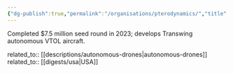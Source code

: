 ```yaml
---
{"dg-publish":true,"permalink":"/organisations/pterodynamics/","title":"PteroDynamics"}
---
```



Completed $7.5 million seed round in 2023; develops Transwing autonomous VTOL aircraft.

related_to:: [[descriptions/autonomous-drones\|autonomous-drones]]
related_to:: [[digests/usa\|USA]]
